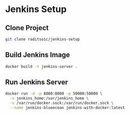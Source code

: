 # Jenkins Setup

## Clone Project
```bash
git clone raditsoic/jenkins-setup
```

## Build Jenkins Image
```bash
docker build -t jenkins-server .
```

## Run Jenkins Server
```bash
docker run -d -p 8080:8080 -p 50000:50000 \
  -v jenkins_home:/var/jenkins_home \
  -v /var/run/docker.sock:/var/run/docker.sock \
  --name jenkins-blueocean jenkins-with-docker:latest
```
